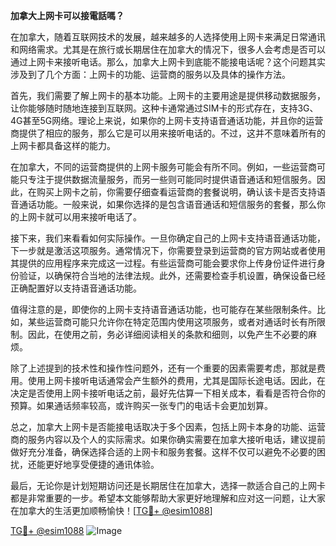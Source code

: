 **加拿大上网卡可以接電話嗎？**

在加拿大，随着互联网技术的发展，越来越多的人选择使用上网卡来满足日常通讯和网络需求。尤其是在旅行或长期居住在加拿大的情况下，很多人会考虑是否可以通过上网卡来接听电话。那么，加拿大上网卡到底能不能接电话呢？这个问题其实涉及到了几个方面：上网卡的功能、运营商的服务以及具体的操作方法。

首先，我们需要了解上网卡的基本功能。上网卡的主要用途是提供移动数据服务，让你能够随时随地连接到互联网。这种卡通常通过SIM卡的形式存在，支持3G、4G甚至5G网络。理论上来说，如果你的上网卡支持语音通话功能，并且你的运营商提供了相应的服务，那么它是可以用来接听电话的。不过，这并不意味着所有的上网卡都具备这样的能力。

在加拿大，不同的运营商提供的上网卡服务可能会有所不同。例如，一些运营商可能只专注于提供数据流量服务，而另一些则可能同时提供语音通话和短信服务。因此，在购买上网卡之前，你需要仔细查看运营商的套餐说明，确认该卡是否支持语音通话功能。一般来说，如果你选择的是包含语音通话和短信服务的套餐，那么你的上网卡就可以用来接听电话了。

接下来，我们来看看如何实际操作。一旦你确定自己的上网卡支持语音通话功能，下一步就是激活这项服务。通常情况下，你需要登录到运营商的官方网站或者使用其提供的应用程序来完成这一过程。有些运营商可能会要求你上传身份证件进行身份验证，以确保符合当地的法律法规。此外，还需要检查手机设置，确保设备已经正确配置好以支持语音通话功能。

值得注意的是，即使你的上网卡支持语音通话功能，也可能存在某些限制条件。比如，某些运营商可能只允许你在特定范围内使用这项服务，或者对通话时长有所限制。因此，在使用之前，务必详细阅读相关的条款和细则，以免产生不必要的麻烦。

除了上述提到的技术性和操作性问题外，还有一个重要的因素需要考虑，那就是费用。使用上网卡接听电话通常会产生额外的费用，尤其是国际长途电话。因此，在决定是否使用上网卡接听电话之前，最好先估算一下相关成本，看看是否符合你的预算。如果通话频率较高，或许购买一张专门的电话卡会更加划算。

总之，加拿大上网卡是否能接电话取决于多个因素，包括上网卡本身的功能、运营商的服务内容以及个人的实际需求。如果你确实需要在加拿大接听电话，建议提前做好充分准备，确保选择合适的上网卡和服务套餐。这样不仅可以避免不必要的困扰，还能更好地享受便捷的通讯体验。

最后，无论你是计划短期访问还是长期居住在加拿大，选择一款适合自己的上网卡都是非常重要的一步。希望本文能够帮助大家更好地理解和应对这一问题，让大家在加拿大的生活更加顺畅愉快！[[TG💪+ @esim1088](https://t.me/s/esim1088)]

[TG💪+ @esim1088](https://t.me/s/esim1088) ![Image](https://i.postimg.cc/4NQfJmqS/Snipaste-2025-05-13-00-14-12.png)